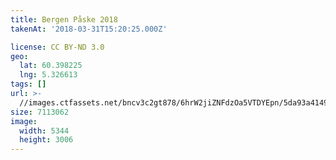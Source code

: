 ```yaml
---
title: Bergen Påske 2018
takenAt: '2018-03-31T15:20:25.000Z'

license: CC BY-ND 3.0
geo:
  lat: 60.398225
  lng: 5.326613
tags: []
url: >-
  //images.ctfassets.net/bncv3c2gt878/6hrW2jiZNFdzOa5VTDYEpn/5da93a4149b75355fef2fb95366bf378/bergen-pske-2018_41134495512_o
size: 7113062
image:
  width: 5344
  height: 3006
---
```


